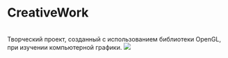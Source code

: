 # CreativeWork
<br>Творческий проект, созданный с использованием библиотеки OpenGL, при изучении компьютерной графики.
<img src="result.gif"/>
